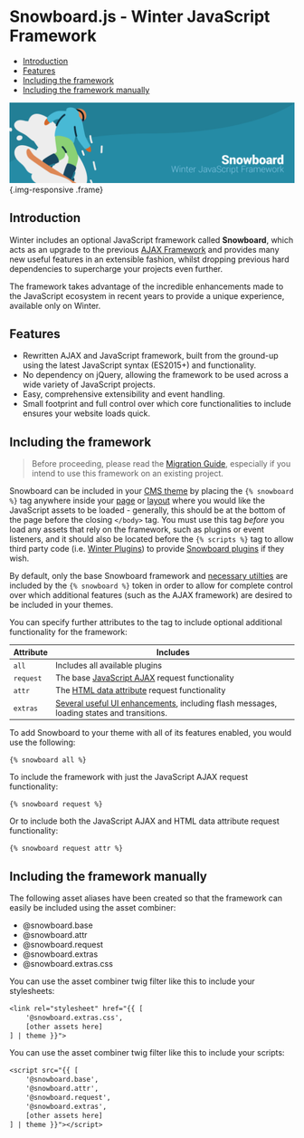 # Snowboard.js - Winter JavaScript Framework

- [Introduction](#introduction)
- [Features](#features)
- [Including the framework](#framework-script)
- [Including the framework manually](#framework-script-manual)

![image](https://github.com/wintercms/docs/blob/main/images/header-snowboard.png?raw=true) {.img-responsive .frame}

<a name="introduction"></a>
## Introduction

Winter includes an optional JavaScript framework called **Snowboard**, which acts as an upgrade to the previous [AJAX Framework](../ajax/introduction) and provides many new useful features in an extensible fashion, whilst dropping previous hard dependencies to supercharge your projects even further.

The framework takes advantage of the incredible enhancements made to the JavaScript ecosystem in recent years to provide a unique experience, available only on Winter.

<a name="features"></a>
## Features

- Rewritten AJAX and JavaScript framework, built from the ground-up using the latest JavaScript syntax (ES2015+) and functionality.
- No dependency on jQuery, allowing the framework to be used across a wide variety of JavaScript projects.
- Easy, comprehensive extensibility and event handling.
- Small footprint and full control over which core functionalities to include ensures your website loads quick.

<a name="framework-script"></a>
## Including the framework

> Before proceeding, please read the [Migration Guide](../snowboard/migration-guide), especially if you intend to use this framework on an existing project.

Snowboard can be included in your [CMS theme](../cms/themes) by placing the `{% snowboard %}` tag anywhere inside your [page](../cms/pages) or [layout](../cms/layouts) where you would like the JavaScript assets to be loaded - generally, this should be at the bottom of the page before the closing `</body>` tag. You must use this tag *before* you load any assets that rely on the framework, such as plugins or event listeners, and it should also be located before the `{% scripts %}` tag to allow third party code (i.e. [Winter Plugins](../plugin/registration#Introduction)) to provide [Snowboard plugins](plugin-development) if they wish.

By default, only the base Snowboard framework and [necessary utilties](../snowboard/utilities) are included by the `{% snowboard %}` token in order to allow for complete control over which additional features (such as the AJAX framework) are desired to be included in your themes.

You can specify further attributes to the tag to include optional additional functionality for the framework:

Attribute | Includes
--------- | --------
`all` | Includes all available plugins
`request` | The base [JavaScript AJAX](../snowboard/request) request functionality
`attr` | The [HTML data attribute](../snowboard/data-attributes) request functionality
`extras` | [Several useful UI enhancements](../snowboard/extras), including flash messages, loading states and transitions.

To add Snowboard to your theme with all of its features enabled, you would use the following:

```twig
{% snowboard all %}
```

To include the framework with just the JavaScript AJAX request functionality:

```twig
{% snowboard request %}
```

Or to include both the JavaScript AJAX and HTML data attribute request functionality:

```twig
{% snowboard request attr %}
```

<a name="framework-script-manual"></a>
## Including the framework manually

The following asset aliases have been created so that the framework can easily be included using the asset combiner:

- @snowboard.base
- @snowboard.attr
- @snowboard.request
- @snowboard.extras
- @snowboard.extras.css

You can use the asset combiner twig filter like this to include your stylesheets:

```twig
<link rel="stylesheet" href="{{ [
	'@snowboard.extras.css',
	[other assets here]
] | theme }}">
```

You can use the asset combiner twig filter like this to include your scripts:

```twig
<script src="{{ [
	'@snowboard.base',
	'@snowboard.attr',
	'@snowboard.request',
	'@snowboard.extras',
	[other assets here]
] | theme }}"></script>
```

